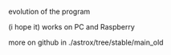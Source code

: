 evolution of the program

(i hope it) works on PC and Raspberry 

more on github in ./astrox/tree/stable/main_old
